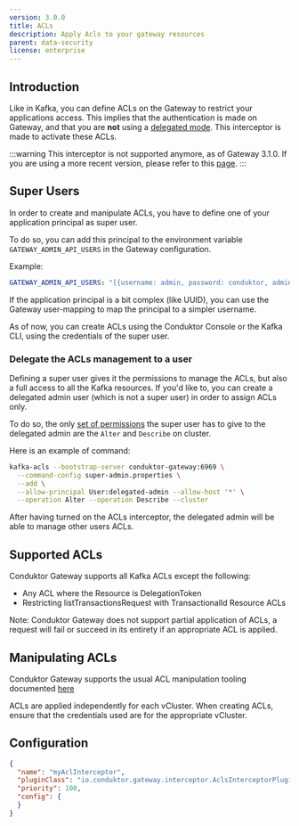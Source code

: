 ```yaml
---
version: 3.0.0
title: ACLs
description: Apply Acls to your gateway resources
parent: data-security
license: enterprise
---
```


## Introduction

Like in Kafka, you can define ACLs on the Gateway to restrict your applications access. This implies that the authentication is made on Gateway, and that you are **not** using a [delegated mode](/gateway/configuration/kafka-authentication/#delegated-authentication). This interceptor is made to activate these ACLs.

:::warning
This interceptor is not supported anymore, as of Gateway 3.1.0.
If you are using a more recent version, please refer to this [page](/gateway/concepts/acls/).
:::

## Super Users

In order to create and manipulate ACLs, you have to define one of your application principal as super user.

To do so, you can add this principal to the environment variable `GATEWAY_ADMIN_API_USERS` in the Gateway configuration.

Example:
```yaml
GATEWAY_ADMIN_API_USERS: "[{username: admin, password: conduktor, admin: true}, {username: super-admin, password: whatever, admin: true}]"
```

If the application principal is a bit complex (like UUID), you can use the Gateway user-mapping to map the principal to a simpler username.

As of now, you can create ACLs using the Conduktor Console or the Kafka CLI, using the credentials of the super user.

### Delegate the ACLs management to a user

Defining a super user gives it the permissions to manage the ACLs, but also a full access to all the Kafka resources. If you'd like to, you can create a delegated admin user (which is not a super user) in order to assign ACLs only.

To do so, the only [set of permissions](https://docs.confluent.io/platform/current/kafka/authorization.html#cluster-resource-operations) the super user has to give to the delegated admin are the `Alter` and `Describe` on cluster.

Here is an example of command:
```bash
kafka-acls --bootstrap-server conduktor-gateway:6969 \
  --command-config super-admin.properties \
  --add \
  --allow-principal User:delegated-admin --allow-host '*' \
  --operation Alter --operation Describe --cluster
```

After having turned on the ACLs interceptor, the delegated admin will be able to manage other users ACLs.

## Supported ACLs

Conduktor Gateway supports all Kafka ACLs except the following:

* Any ACL where the Resource is DelegationToken
* Restricting listTransactionsRequest with TransactionalId Resource ACLs

Note: Conduktor Gateway does not support partial application of ACLs, a request will fail or succeed in its entirety if
 an appropriate ACL is applied.

## Manipulating ACLs

Conduktor Gateway supports the usual ACL manipulation tooling documented [here](https://cwiki.apache.org/confluence/display/KAFKA/Kafka+Authorization+Command+Line+Interface)

ACLs are applied independently for each vCluster. When creating ACLs, ensure that the credentials used are for the 
appropriate vCluster.

## Configuration

```json
{
  "name": "myAclInterceptor",
  "pluginClass": "io.conduktor.gateway.interceptor.AclsInterceptorPlugin",
  "priority": 100,
  "config": {
  }
}
```
